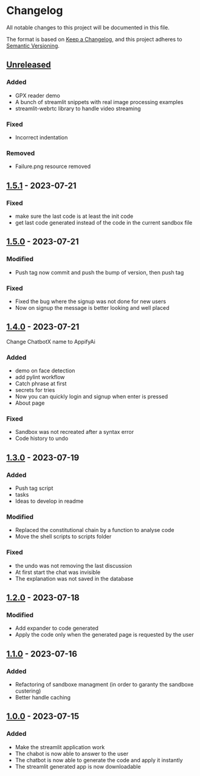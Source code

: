 # Changelog

All notable changes to this project will be documented in this file.

The format is based on [Keep a Changelog](https://keepachangelog.com/en/1.0.0/),
and this project adheres to [Semantic Versioning](https://semver.org/spec/v2.0.0.html).


## [Unreleased]

### Added

- GPX reader demo
- A bunch of streamlit snippets with real image processing examples
- streamlit-webrtc library to handle video streaming

### Fixed

- Incorrect indentation

### Removed

- Failure.png resource removed

## [1.5.1] - 2023-07-21

### Fixed

- make sure the last code is at least the init code
- get last code generated instead of the code in the current sandbox file

## [1.5.0] - 2023-07-21

### Modified

- Push tag now commit and push the bump of version, then push tag

### Fixed

- Fixed the bug where the signup was not done for new users
- Now on signup the message is better looking and well placed

## [1.4.0] - 2023-07-21

Change ChatbotX name to AppifyAi

### Added

- demo on face detection
- add pylint workflow
- Catch phrase at first
- secrets for tries
- Now you can quickly login and signup when enter is pressed
- About page

### Fixed

- Sandbox was not recreated after a syntax error
- Code history to undo

## [1.3.0] - 2023-07-19

### Added

- Push tag script
- tasks
- Ideas to develop in readme

### Modified

- Replaced the constitutional chain by a function to analyse code
- Move the shell scripts to scripts folder

### Fixed

- the undo was not removing the last discussion
- At first start the chat was invisible
- The explanation was not saved in the database

## [1.2.0] - 2023-07-18

### Modified

- Add expander to code generated
- Apply the code only when the generated page is requested by the user

## [1.1.0] - 2023-07-16

### Added

- Refactoring of sandboxe managment (in order to garanty the sandboxe custering)
- Better handle caching

## [1.0.0] - 2023-07-15

### Added

- Make the streamlit application work
- The chabot is now able to answer to the user
- The chatbot is now able to generate the code and apply it instantly
- The streamlit generated app is now downloadable

[Unreleased]: https://github.com/Gamma-Software/AppifyAi/compare/v1.5.1...HEAD
[1.5.1]: https://github.com/Gamma-Software/AppifyAi/compare/v1.5.0...v1.5.1
[1.5.0]: https://github.com/Gamma-Software/AppifyAi/compare/v1.4.0...v1.5.0
[1.4.0]: https://github.com/Gamma-Software/AppifyAi/compare/v1.3.0...v1.4.0
[1.3.0]: https://github.com/Gamma-Software/AppifyAi/compare/v1.2.0...v1.3.0
[1.2.0]: https://github.com/Gamma-Software/AppifyAi/compare/v1.1.0...v1.2.0
[1.1.0]: https://github.com/Gamma-Software/AppifyAi/compare/v1.0.0...v1.1.0
[1.0.0]: https://github.com/Gamma-Software/AppifyAi/releases/tag/v1.0.0